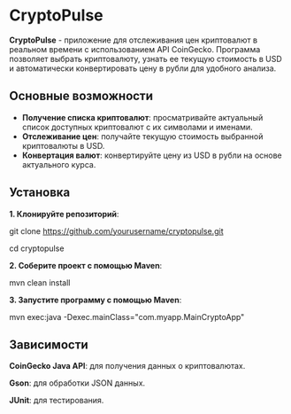 # CryptoPulse

**CryptoPulse** - приложение для отслеживания цен криптовалют в реальном времени с использованием API CoinGecko. Программа позволяет выбрать криптовалюту, узнать ее текущую стоимость в USD и автоматически конвертировать цену в рубли для удобного анализа.

## Основные возможности

- **Получение списка криптовалют**: просматривайте актуальный список доступных криптовалют с их символами и именами.
- **Отслеживание цен**: получайте текущую стоимость выбранной криптовалюты в USD.
- **Конвертация валют**: конвертируйте цену из USD в рубли на основе актуального курса.

## Установка

**1. Клонируйте репозиторий**:

   git clone https://github.com/yourusername/cryptopulse.git
   
   cd cryptopulse
   
**2. Соберите проект с помощью Maven**:
   
   mvn clean install
   
**3. Запустите программу с помощью Maven**:

   mvn exec:java -Dexec.mainClass="com.myapp.MainCryptoApp"
   
## Зависимости

**CoinGecko Java API**: для получения данных о криптовалютах.

**Gson**: для обработки JSON данных.

**JUnit**: для тестирования.

